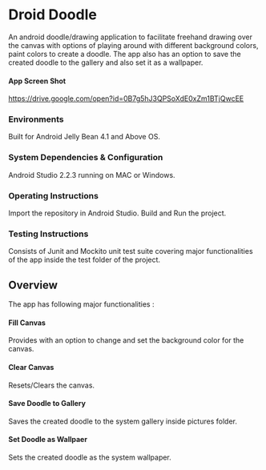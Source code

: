 # Droid Doodle
An android doodle/drawing application to facilitate freehand drawing over the canvas with options of playing around with different  background colors, paint colors to create a doodle. The app also has an option to save the created doodle to the gallery and also set it as a wallpaper.

#### App Screen Shot
https://drive.google.com/open?id=0B7g5hJ3QPSoXdE0xZm1BTjQwcEE

### Environments
Built for Android Jelly Bean 4.1 and Above OS.

### System Dependencies & Configuration
Android Studio 2.2.3 running on MAC or Windows.

### Operating Instructions
Import the repository in Android Studio. Build and Run the project.

### Testing Instructions
Consists of Junit and Mockito unit test suite covering major functionalities of the app inside the test folder of the project.

## Overview
The app has following major functionalities :
#### Fill Canvas
  Provides with an option to change and set the background color for the canvas.
#### Clear Canvas
  Resets/Clears the canvas.
#### Save Doodle to Gallery
  Saves the created doodle to the system gallery inside pictures folder.
#### Set Doodle as Wallpaer
  Sets the created doodle as the system wallpaper.
              


